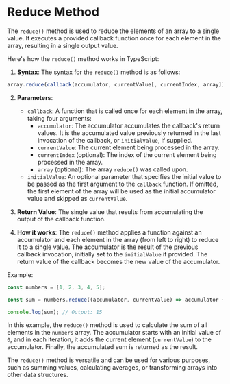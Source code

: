 # Reduce Method
The `reduce()` method is used to reduce the elements of an array to a single value. It executes a provided callback function once for each element in the array, resulting in a single output value. 

Here's how the `reduce()` method works in TypeScript:

1. **Syntax**: The syntax for the `reduce()` method is as follows:

```typescript
array.reduce(callback(accumulator, currentValue[, currentIndex, array]), initialValue)
```

2. **Parameters**:
   - `callback`: A function that is called once for each element in the array, taking four arguments:
     - `accumulator`: The accumulator accumulates the callback's return values. It is the accumulated value previously returned in the last invocation of the callback, or `initialValue`, if supplied.
     - `currentValue`: The current element being processed in the array.
     - `currentIndex` (optional): The index of the current element being processed in the array.
     - `array` (optional): The array `reduce()` was called upon.
   - `initialValue`: An optional parameter that specifies the initial value to be passed as the first argument to the `callback` function. If omitted, the first element of the array will be used as the initial accumulator value and skipped as `currentValue`.

3. **Return Value**: The single value that results from accumulating the output of the callback function.

4. **How it works**: The `reduce()` method applies a function against an accumulator and each element in the array (from left to right) to reduce it to a single value. The accumulator is the result of the previous callback invocation, initially set to the `initialValue` if provided. The return value of the callback becomes the new value of the accumulator.

Example:

```typescript
const numbers = [1, 2, 3, 4, 5];

const sum = numbers.reduce((accumulator, currentValue) => accumulator + currentValue, 0);

console.log(sum); // Output: 15
```

In this example, the `reduce()` method is used to calculate the sum of all elements in the `numbers` array. The accumulator starts with an initial value of `0`, and in each iteration, it adds the current element (`currentValue`) to the accumulator. Finally, the accumulated sum is returned as the result.

The `reduce()` method is versatile and can be used for various purposes, such as summing values, calculating averages, or transforming arrays into other data structures.